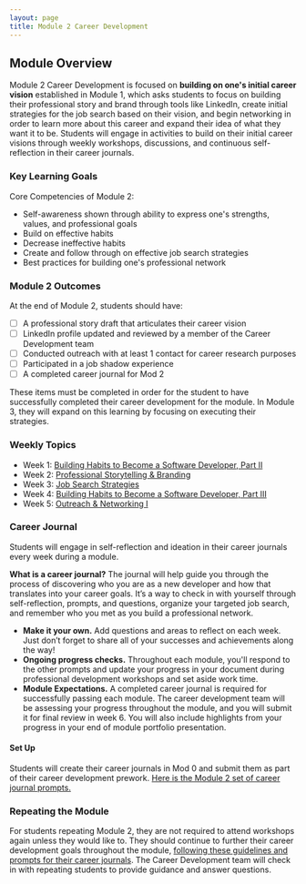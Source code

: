 ```yaml
---
layout: page
title: Module 2 Career Development
---
```


## Module Overview
Module 2 Career Development is focused on **building on one's initial career vision** established in Module 1, which asks students to focus on building their professional story and brand through tools like LinkedIn, create initial strategies for the job search based on their vision, and begin networking in order to learn more about this career and expand their idea of what they want it to be. Students will engage in activities to build on their initial career visions through weekly workshops, discussions, and continuous self-reflection in their career journals.  

### Key Learning Goals
Core Competencies of Module 2:
* Self-awareness shown through ability to express one's strengths, values, and professional goals
* Build on effective habits
* Decrease ineffective habits
* Create and follow through on effective job search strategies
* Best practices for building one's professional network

### Module 2 Outcomes
At the end of Module 2, students should have:  

- [ ] A professional story draft that articulates their career vision
- [ ] LinkedIn profile updated and reviewed by a member of the Career Development team
- [ ] Conducted outreach with at least 1 contact for career research purposes
- [ ] Participated in a job shadow experience
- [ ] A completed career journal for Mod 2

These items must be completed in order for the student to have successfully completed their career development for the module. In Module 3, they will expand on this learning by focusing on executing their strategies.

### Weekly Topics

* Week 1: [Building Habits to Become a Software Developer, Part II](/module_two/week_1_habits_part_ii)
* Week 2: [Professional Storytelling & Branding](/module_two/week_2_professional_storytelling_branding)
* Week 3: [Job Search Strategies](/module_two/week_3_job_search_strategies)
* Week 4: [Building Habits to Become a Software Developer, Part III](/module_two/week_4_habits_part_iii)
* Week 5: [Outreach & Networking I](/module_two/week_5_outreach_networking_i)

### Career Journal
Students will engage in self-reflection and ideation in their career journals every week during a module.

**What is a career journal?** The journal will help guide you through the process of discovering who you are as a new developer and how that translates into your career goals.  It’s a way to check in with yourself through self-reflection, prompts, and questions, organize your targeted job search, and remember who you met as you build a professional network.   
* **Make it your own.** Add questions and areas to reflect on each week. Just don’t forget to share all of your successes and achievements along the way!
* **Ongoing progress checks.** Throughout each module, you'll respond to the other prompts and update your progress in your document during professional development workshops and set aside work time.
* **Module Expectations.** A completed career journal is required for successfully passing each module. The career development team will be assessing your progress throughout the module, and you will submit it for final review in week 6. You will also include highlights from your progress in your end of module portfolio presentation.

#### Set Up
Students will create their career journals in Mod 0 and submit them as part of their career development prework. [Here is the Module 2 set of career journal prompts.](/module_two/mod2_career_journal_prompts)

### Repeating the Module
For students repeating Module 2, they are not required to attend workshops again unless they would like to. They should continue to further their career development goals throughout the module, [following these guidelines and prompts for their career journals](/module_two/m2_pd_repeat_plan). The Career Development team will check in with repeating students to provide guidance and answer questions.

